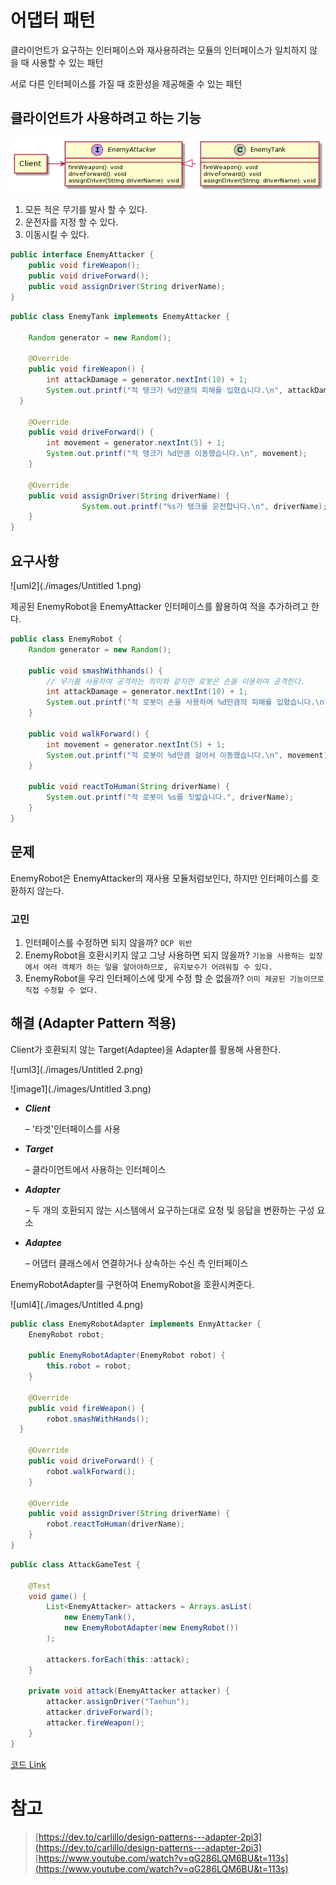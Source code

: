 # 어댑터 패턴

클라이언트가 요구하는 인터페이스와 재사용하려는 모듈의 인터페이스가 일치하지 않을 때 사용할 수 있는 패턴

서로 다른 인터페이스를 가질 때 호환성을 제공해줄 수 있는 패턴


## 클라이언트가 사용하려고 하는 기능

![uml1](./images/Untitled.png)

1. 모든 적은 무기를 발사 할 수 있다.
2. 운전자를 지정 할 수 있다.
3. 이동시킬 수 있다.

```java
public interface EnemyAttacker {
	public void fireWeapon();
	public void driveForward();
	public void assignDriver(String driverName);
}
```

```java
public class EnemyTank implements EnemyAttacker {
	
	Random generator = new Random();

	@Override
	public void fireWeapon() {
		int attackDamage = generator.nextInt(10) + 1;
		System.out.printf("적 탱크가 %d만큼의 피해를 입혔습니다.\n", attackDamage);
  }
	
	@Override
	public void driveForward() {
		int movement = generator.nextInt(5) + 1;
		System.out.printf("적 탱크가 %d만큼 이동했습니다.\n", movement);
	}

	@Override
	public void assignDriver(String driverName) {
				System.out.printf("%s가 탱크를 운전합니다.\n", driverName);
	}
}
```

## 요구사항

![uml2](./images/Untitled 1.png)

제공된 EnemyRobot을 EnemyAttacker 인터페이스를 활용하여 적을 추가하려고 한다.

```java
public class EnemyRobot {
	Random generator = new Random();

	public void smashWithhands() {
		// 무기를 사용하여 공격하는 의미와 같지만 로봇은 손을 이용하여 공격한다.
		int attackDamage = generator.nextInt(10) + 1;
		System.out.printf("적 로봇이 손을 사용하여 %d만큼의 피해를 입혔습니다.\n", attackDamage);
	}

	public void walkForward() {
		int movement = generator.nextInt(5) + 1;
		System.out.printf("적 로봇이 %d만큼 걸어서 이동했습니다.\n", movement);
	}

	public void reactToHuman(String driverName) {
		System.out.printf("적 로봇이 %s를 짓밟습니다.", driverName);
	}
}
```

## 문제

EnemyRobot은 EnemyAttacker의 재사용 모듈처럼보인다, 하지만 인터페이스를 호환하지 않는다.

### 고민

1. 인터페이스를 수정하면 되지 않을까? `OCP 위반`
2. EnemyRobot을 호환시키지 않고 그냥 사용하면 되지 않을까? `기능을 사용하는 입장에서 여러 객체가 하는 일을 알아야하므로, 유지보수가 어려워질 수 있다.`
3. EnemyRobot을 우리 인터페이스에 맞게 수정 할 순 없을까? `이미 제공된 기능이므로 직접 수정할 수 없다.`

## 해결 (Adapter Pattern 적용)

Client가 호환되지 않는 Target(Adaptee)을 Adapter를 활용해 사용한다.

![uml3](./images/Untitled 2.png)

![image1](./images/Untitled 3.png)

- ***Client***

  – '타겟'인터페이스를 사용

- ***Target***

  – 클라이언트에서 사용하는 인터페이스

- ***Adapter***

  – 두 개의 호환되지 않는 시스템에서 요구하는대로 요청 및 응답을 변환하는 구성 요소

- ***Adaptee***

  – 어댑터 클래스에서 연결하거나 상속하는 수신 측 인터페이스

EnemyRobotAdapter를 구현하여 EnemyRobot을 호환시켜준다.

![uml4](./images/Untitled 4.png)

```java
public class EnemyRobotAdapter implements EnmyAttacker {
	EnemyRobot robot;

	public EnemyRobotAdapter(EnemyRobot robot) {
		this.robot = robot;
	}

	@Override
	public void fireWeapon() {
		robot.smashWithHands();
  }
	
	@Override
	public void driveForward() {
		robot.walkForward();
	}

	@Override
	public void assignDriver(String driverName) {
		robot.reactToHuman(driverName);
	}
}
```

```java
public class AttackGameTest {

	@Test
	void game() {
		List<EnemyAttacker> attackers = Arrays.asList(
			new EnemyTank(),
			new EnemyRobotAdapter(new EnemyRobot())
		);

		attackers.forEach(this::attack);
	}

	private void attack(EnemyAttacker attacker) {
		attacker.assignDriver("Taehun");
		attacker.driveForward();
		attacker.fireWeapon();
	}
}
```

[코드 Link](https://github.com/thxwelchs/oop-design-pattern/tree/master/src/main/java/adapter)

# 참고

> [https://dev.to/carlillo/design-patterns---adapter-2pi3](https://dev.to/carlillo/design-patterns---adapter-2pi3)
[https://www.youtube.com/watch?v=qG286LQM6BU&t=113s](https://www.youtube.com/watch?v=qG286LQM6BU&t=113s)